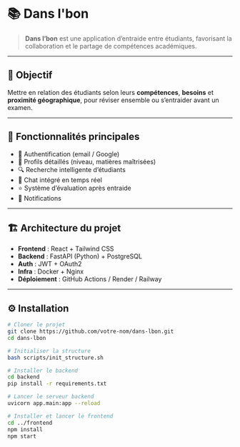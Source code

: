 # 📚 Dans l'bon

> **Dans l’bon** est une application d’entraide entre étudiants, favorisant la collaboration et le partage de compétences académiques.

---

## 🚀 Objectif

Mettre en relation des étudiants selon leurs **compétences**, **besoins** et **proximité géographique**, pour réviser ensemble ou s’entraider avant un examen.

---

## 🧩 Fonctionnalités principales

- 🔐 Authentification (email / Google)
- 👤 Profils détaillés (niveau, matières maîtrisées)
- 🔍 Recherche intelligente d’étudiants
- 💬 Chat intégré en temps réel
- ⭐ Système d’évaluation après entraide
- 🔔 Notifications

---

## 🏗️ Architecture du projet

- **Frontend** : React + Tailwind CSS  
- **Backend** : FastAPI (Python) + PostgreSQL  
- **Auth** : JWT + OAuth2  
- **Infra** : Docker + Nginx  
- **Déploiement** : GitHub Actions / Render / Railway

---

## ⚙️ Installation

```bash
# Cloner le projet
git clone https://github.com/votre-nom/dans-lbon.git
cd dans-lbon

# Initialiser la structure
bash scripts/init_structure.sh

# Installer le backend
cd backend
pip install -r requirements.txt

# Lancer le serveur backend
uvicorn app.main:app --reload

# Installer et lancer le frontend
cd ../frontend
npm install
npm start

